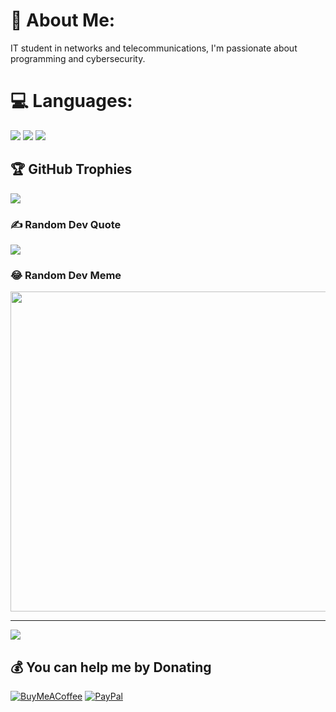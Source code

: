 # 🚀 About Me:
IT student in networks and telecommunications, I'm passionate about programming and cybersecurity.<br>

# 💻 Languages:
![](https://img.shields.io/badge/Bash](https://img.shields.io/badge/Python-3776AB?style=for-the-badge&logo=python&logoColor=white))
![](https://img.shields.io/badge/Bash](https://img.shields.io/badge/Python-3776AB?style=for-the-badge&logo=python&logoColor=white))
![]([https://img.shields.io/badge/Bash](https://img.shields.io/badge/Python-3776AB?style=for-the-badge&logo=python&logoColor=white))

## 🏆 GitHub Trophies
![](https://github-profile-trophy.vercel.app/?username=Impre-visible&theme=radical&no-frame=true&no-bg=false&margin-w=4)

### ✍️ Random Dev Quote
![](https://quotes-github-readme.vercel.app/api?type=horizontal&theme=tokyonight)

### 😂 Random Dev Meme
<img src="https://random-memer.herokuapp.com/" width="512px"/>

---
[![](https://visitcount.itsvg.in/api?id=Impre-visible&icon=2&color=1)](https://visitcount.itsvg.in)

  ## 💰 You can help me by Donating
  [![BuyMeACoffee](https://img.shields.io/badge/Buy%20Me%20a%20Coffee-ffdd00?style=for-the-badge&logo=buy-me-a-coffee&logoColor=black)](https://buymeacoffee.com/imprevisible) [![PayPal](https://img.shields.io/badge/PayPal-00457C?style=for-the-badge&logo=paypal&logoColor=white)](https://paypal.me/imprevisible)   
